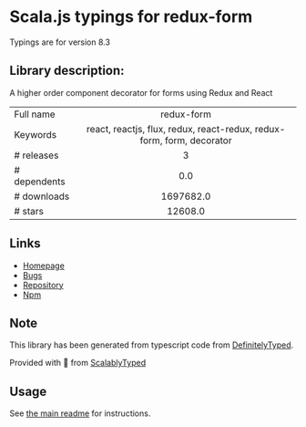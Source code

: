 
# Scala.js typings for redux-form

Typings are for version 8.3

## Library description:
A higher order component decorator for forms using Redux and React

|                    |                 |
| ------------------ | :-------------: |
| Full name          | redux-form |
| Keywords           | react, reactjs, flux, redux, react-redux, redux-form, form, decorator |
| # releases         | 3 |
| # dependents       | 0.0 |
| # downloads        | 1697682.0 |
| # stars            | 12608.0 |

## Links
- [Homepage](https://redux-form.com/)
- [Bugs](https://github.com/redux-form/redux-form/issues)
- [Repository](https://github.com/redux-form/redux-form)
- [Npm](https://www.npmjs.com/package/redux-form)
    


## Note
This library has been generated from typescript code from [DefinitelyTyped](https://definitelytyped.org).

Provided with :purple_heart: from [ScalablyTyped](https://github.com/oyvindberg/ScalablyTyped)

## Usage
See [the main readme](../../readme.md) for instructions.



